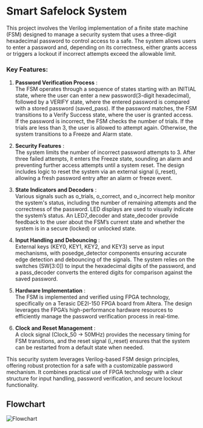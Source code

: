 # Smart Safelock System
This project involves the Verilog implementation of a finite state machine (FSM) designed to manage a security system that uses a three-digit hexadecimal password to control access to a safe. The system allows users to enter a password and, depending on its correctness, either grants access or triggers a lockout if incorrect attempts exceed the allowable limit.

### Key Features:

1) **Password Verification Process** : <br>
The FSM operates through a sequence of states starting with an INITIAL state, where the user can enter a new password(3-digit hexadecimal), followed by a VERIFY state, where the entered password is compared with a stored password (saved_pass). If the password matches, the FSM transitions to a Verify Success state, where the user is granted access. If the password is incorrect, the FSM checks the number of trials. If the trials are less than 3, the user is allowed to attempt again. Otherwise, the system transitions to a Freeze and Alarm state.

2) **Security Features** : <br>
The system limits the number of incorrect password attempts to 3. After three failed attempts, it enters the Freeze state, sounding an alarm and preventing further access attempts until a system reset. The design includes logic to reset the system via an external signal (i_reset), allowing a fresh password entry after an alarm or freeze event.

3) **State Indicators and Decoders** : <br>
Various signals such as o_trials, o_correct, and o_incorrect help monitor the system's status, including the number of remaining attempts and the correctness of the password. LED displays are used to visually indicate the system’s status. An LED7_decoder and state_decoder provide feedback to the user about the FSM’s current state and whether the system is in a secure (locked) or unlocked state.

4) **Input Handling and Debouncing** : <br>
External keys (KEY0, KEY1, KEY2, and KEY3) serve as input mechanisms, with posedge_detector components ensuring accurate edge detection and debouncing of the signals. The system relies on the switches (SW[3:0]) to input the hexadecimal digits of the password, and a pass_decoder converts the entered digits for comparison against the saved password.

5) **Hardware Implementation** : <br>
The FSM is implemented and verified using FPGA technology, specifically on a Terasic DE2I-150 FPGA board from Altera. The design leverages the FPGA’s high-performance hardware resources to efficiently manage the password verification process in real-time.

6) **Clock and Reset Management** : <br>
A clock signal (Clock_50 -> 50MHz) provides the necessary timing for FSM transitions, and the reset signal (i_reset) ensures that the system can be restarted from a default state when needed.


This security system leverages Verilog-based FSM design principles, offering robust protection for a safe with a customizable password mechanism. It combines practical use of FPGA technology with a clear structure for input handling, password verification, and secure lockout functionality.

## Flowchart
![_Flowchart_](https://github.com/user-attachments/assets/cbbdec47-eaaf-4a51-9324-319f65c4c549)

